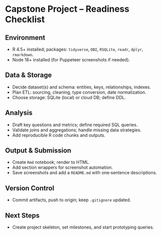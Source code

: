 # Capstone Project – Readiness Checklist

## Environment
- R 4.5+ installed; packages: `tidyverse`, `DBI`, `RSQLite`, `readr`, `dplyr`, `rmarkdown`.
- Node 18+ installed (for Puppeteer screenshots if needed).

## Data & Storage
- Decide dataset(s) and schema: entities, keys, relationships, indexes.
- Plan ETL: sourcing, cleaning, type conversion, date normalization.
- Choose storage: SQLite (local) or cloud DB; define DDL.

## Analysis
- Draft key questions and metrics; define required SQL queries.
- Validate joins and aggregations; handle missing data strategies.
- Add reproducible R code chunks and outputs.

## Output & Submission
- Create `Rmd` notebook; render to HTML.
- Add section wrappers for screenshot automation.
- Save screenshots and add a `README.md` with one‑sentence descriptions.

## Version Control
- Commit artifacts, push to origin; keep `.gitignore` updated.

## Next Steps
- Create project skeleton, set milestones, and start prototyping queries.